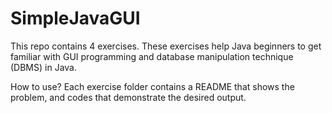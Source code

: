 # SimpleJavaGUI

This repo contains 4 exercises. These exercises help Java beginners to get familiar with GUI programming and database manipulation technique (DBMS) in Java.

How to use?
Each exercise folder contains a README that shows the problem, and codes that demonstrate the desired output. 
